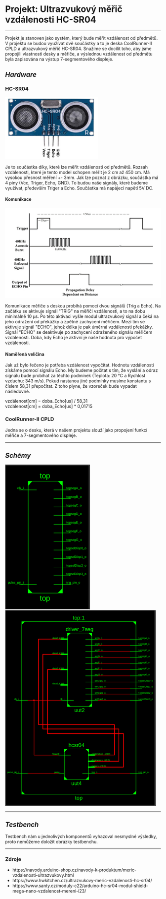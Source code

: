   <h1><b>Projekt: Ultrazvukový měřič vzdálenosti HC-SR04</b></h1>
<hr>
  <p>
    Projekt je stanoven jako systém, který bude měřit vzdálenost od předmětů. V projektu se budou využívat dvě součástky a to je deska CoolRunner-II CPLD a ultrazvukový měřič HC-SR04. Snažíme se docílit toho, aby jsme propojili vlastnosti desky a měřiče, a výslednou vzdálenost od předmětu byla zapisována na výstup 7-segmentového displeje.
  </p>
<h2><i>Hardware</i></h2>
  <h3>HC-SR04</h3>
    <img src="img/HC-SR04-PINOUT.jpg" alt="pinout" width="300px" height="200px" />
    <p>
      Je to součástka díky, které lze měřit vzdálenosti od předmětů. Rozsah vzdálenosti, které je tento model schopen měřit je 2 cm až 450 cm. Má vysokou přesnost měření +- 3mm. Jak lze poznat z obrázku, součástka má 4 piny (Vcc, Triger, Echo, GND). To budou naše signály, které budeme využívat, především Triger a Echo. Součástka má napájecí napětí 5V DC.
    </p>
    <h4>Komunikace</h4>
      <img src="img/HC-SR04_komunikace.png" alt="Komunikace" width="" height="" />
      <p>
        Komunikace měřiče s deskou probíhá pomocí dvou signálů (Trig a Echo). Na začátku se aktivuje signál "TRIG" na měřiči vzdálenosti, a to na dobu minimálně 10 μs. Po této aktivaci vyšle modul ultrazvukový signál a čeká na jeho odražení od překážky a zpětné zachycení měřičem. Mezi tím se aktivuje signál "ECHO", jehož délka je pak úměrná vzdálenosti překážky. Signál "ECHO" se deaktivuje po zachycení odraženého signálu měřičem vzdálenosti. Doba, kdy Echo je aktivní je naše hodnota pro výpočet vzdálenosti.
      </p>
    <h4>Naměřená veličina</h4>
      <p>
        Jak už bylo řečeno je potřeba vzdálenost vypočítat. Hodnotu vzdálenosti získáme pomocí signálu Echo. My budeme počítat s tím, že vyslání a odraz signálu bude probíhat za těchto podmínek (Teplota: 20 °C a Rychlost vzduchu: 343 m/s). Pokud nastanou jiné podmínky musíme konstantu s číslem 58,31 přepočítat. Z toho plyne, že vzoreček bude vypadat následovně. 
      </p>
      <p>
        vzdálenost[cm] = doba_Echo[us] / 58,31 <br />
        vzdálenost[cm] = doba_Echo[us] * 0,01715
      </p>
 <!--      <p>
        Jelikož je dělení ve VHDL jazyku složitější než násobení, tak lze použít vzoreček z fyziky s = v * t. Kde s je naše vzdálenost v cm, pak v je rychlost světla při 20 °C a to je 343 m/s. Rychlost převedeme na cm/us, a to je 0,0343 cm/us. Náš výsledek z Echa je v us, proto musíme převést i rychlost. Konečnou vzdálenost musíme vydělit dvěma, protože výsledek je vzdálenost signálu oběma směry.
      </p>
      <p>
        vzdálenost[cm] = doba_Echo[us] * 0,0343 * 0,5
      </p> -->
  <h3>CoolRunner-II CPLD</h3>
    <p>
      Jedna se o desku, která v našem projektu slouží jako propojení funkcí měřiče a 7-segmentového displeje.         
    </p>
<hr>
<h2><i>Schémy</i></h2>
  <img src="img/top_schema.PNG" alt="schema" />
  <img src="img/schema.PNG" alt="schema" />
<hr>  
<h2><i>Testbench</i></h2>
  <p>Testbench nám u jednolivých komponentů vyhazoval nesmyslné výsledky, proto nemůžeme doložit obrázky testbenchu.</p>
<hr>
<!--<h2><i>Zhodnocení</i></h2>
  <p></p>
<hr>-->
  <h3>Zdroje</h3>
<ul>
  <li>https://navody.arduino-shop.cz/navody-k-produktum/meric-vzdalenosti-ultrazvukovy.html</li>
  <li>https://www.hwkitchen.cz/ultrazvukovy-meric-vzdalenosti-hc-sr04/</li>
  <li>https://www.santy.cz/moduly-c22/arduino-hc-sr04-modul-shield-mega-nano-vzdalenost-mereni-i23/</li>
</ul>
